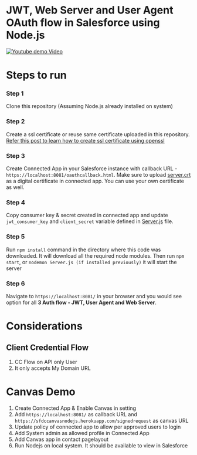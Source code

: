 # JWT, Web Server and User Agent OAuth flow in Salesforce using Node.js

[![Youtube demo Video](https://img.youtube.com/vi/Iez9xdKbeuk/0.jpg)](https://www.youtube.com/watch?v=Iez9xdKbeuk)


# Steps to run

### Step 1
Clone this repository (Assuming Node.js already installed on system)

### Step 2
Create a ssl certificate or reuse same certificate uploaded in this repository. [Refer this post to learn how to create ssl certificate using openssl](http://www.jitendrazaa.com/blog/salesforce/use-lightning-components-on-external-websites-lightning-out/)

### Step 3
Create Connected App in your Salesforce instance with callback URL - `https://localhost:8081/oauthcallback.html`. Make sure to upload [server.crt](https://github.com/JitendraZaa/JWTDemo/blob/master/server.crt) as a digital certificate in connected app. You can use your own certificate as well.

### Step 4
Copy consumer key & secret created in connected app and update `jwt_consumer_key` and `client_secret` variable defined in [Server.js](https://github.com/JitendraZaa/JWTDemo/blob/master/Server.js) file.
 

### Step 5
Run `npm install` command in the directory where this code was downloaded. It will download all the required node modules.
Then run `npm start`, or `nodemon Server.js (if installed previously)` it will start the server

### Step 6
Navigate to `https://localhost:8081/` in your browser and you would see option for all **3 Auth flow - JWT, User Agent and Web Server**.

# Considerations

## Client Credential Flow
1. CC Flow on API only User
1. It only accepts My Domain URL
# Canvas Demo
1. Create Connected App & Enable Canvas in setting
2. Add `https://localhost:8081/` as callback URL and `https://sfdccanvasnodejs.herokuapp.com/signedrequest` as canvas URL
3. Update policy of connected app to allow per approved users to login
4. Add System admin as allowed profile in Connected App
5. Add Canvas app in contact pagelayout
6. Run Nodejs on local system. It should be available to view in Salesforce
